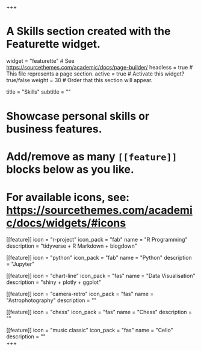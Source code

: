 +++
# A Skills section created with the Featurette widget.
widget = "featurette"  # See https://sourcethemes.com/academic/docs/page-builder/
headless = true  # This file represents a page section.
active = true  # Activate this widget? true/false
weight = 30  # Order that this section will appear.

title = "Skills"
subtitle = ""

# Showcase personal skills or business features.
# 
# Add/remove as many `[[feature]]` blocks below as you like.
# 
# For available icons, see: https://sourcethemes.com/academic/docs/widgets/#icons

[[feature]]
  icon = "r-project"
  icon_pack = "fab"
  name = "R Programming"
  description = "tidyverse + R Markdown + blogdown"
  
[[feature]]
  icon = "python"
  icon_pack = "fab"
  name = "Python"
  description = "Jupyter"

[[feature]]
  icon = "chart-line"
  icon_pack = "fas"
  name = "Data Visualisation"
  description = "shiny + plotly + ggplot"  

[[feature]]
  icon = "camera-retro"
  icon_pack = "fas"
  name = "Astrophotography"
  description = ""

[[feature]]
  icon = "chess"
  icon_pack = "fas"
  name = "Chess"
  description = ""
  
[[feature]]
  icon = "music classic"
  icon_pack = "fas"
  name = "Cello"
  description = ""  
+++
